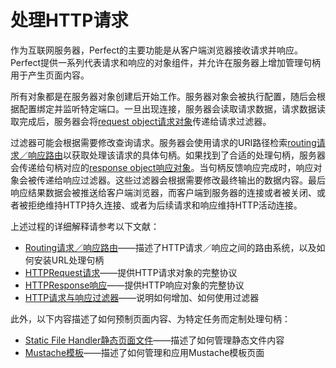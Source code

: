 # 处理HTTP请求
作为互联网服务器，Perfect的主要功能是从客户端浏览器接收请求并响应。Perfect提供一系列代表请求和响应的对象组件，并允许在服务器上增加管理句柄用于产生页面内容。

所有对象都是在服务器对象创建后开始工作。服务器对象会被执行配置，随后会根据配置绑定并监听特定端口。一旦出现连接，服务器会读取请求数据，请求数据读取完成后，服务器会将[request object请求对象](HTTPRequest.md)传递给请求过滤器。

过滤器可能会根据需要修改查询请求。服务器会使用请求的URI路径检索[routing请求／响应路由](routing.md)以获取处理该请求的具体句柄。如果找到了合适的处理句柄，服务器会传递给句柄对应的[response object响应对象](HTTPResponse.md)。当句柄反馈响应完成时，响应对象会被传递给响应过滤器。这些过滤器会根据需要修改最终输出的数据内容。最后响应结果数据会被推送给客户端浏览器，而客户端到服务器的连接或者被关闭、或者被拒绝维持HTTP持久连接、或者为后续请求和响应维持HTTP活动连接。

上述过程的详细解释请参考以下文献：

* [Routing请求／响应路由](routing.md)——描述了HTTP请求／响应之间的路由系统，以及如何安装URL处理句柄
* [HTTPRequest请求](HTTPRequest.md)——提供HTTP请求对象的完整协议
* [HTTPResponse响应](HTTPResponse.md)——提供HTTP响应对象的完整协议
* [HTTP请求与响应过滤器](filter.md)——说明如何增加、如何使用过滤器

此外，以下内容描述了如何预制页面内容、为特定任务而定制处理句柄：

* [Static File Handler静态页面文件](staticFileContent.md)——描述了如何管理静态文件内容
* [Mustache模板](mustache.md)——描述了如何管理和应用Mustache模板页面
